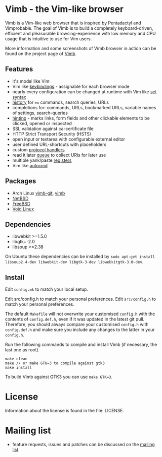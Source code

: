 # Vimb - the Vim-like browser

Vimb is a Vim-like web browser that is inspired by Pentadactyl and Vimprobable.
The goal of Vimb is to build a completely keyboard-driven, efficient and
pleasurable browsing-experience with low memory and CPU usage that is
intuitive to use for Vim users.

More information and some screenshots of Vimb browser in action can be found on
the project page of [Vimb][].

## Features

- it's modal like Vim
- Vim like [keybindings][] - assignable for each browser mode
- nearly every configuration can be changed at runtime with Vim like [set syntax][set]
- [history][] for `ex` commands, search queries, URLs
- completions for: commands, URLs, bookmarked URLs, variable names of settings, search-queries
- [hinting][hints] - marks links, form fields and other clickable elements to
  be clicked, opened or inspected
- SSL validation against ca-certificate file
- HTTP Strict Transport Security (HSTS)
- open input or textarea with configurable external editor
- user defined URL-shortcuts with placeholders
- custom [protocol handlers][handlers]
- read it later [queue][] to collect URIs for later use
- multiple yank/paste [registers][]
- Vim like [autocmd][]

## Packages

- Arch Linux [vimb-git][arch-git], [vimb][arch]
- [NetBSD][]
- [FreeBSD][]
- [Void Linux][]

## Dependencies

- libwebkit >=1.5.0
- libgtk+-2.0
- libsoup >=2.38

On Ubuntu these dependencies can be installed by
`sudo apt-get install libsoup2.4-dev libwebkit-dev libgtk-3-dev libwebkitgtk-3.0-dev`.

## Install

Edit `config.mk` to match your local setup.

Edit src/config.h to match your personal preferences.
Edit `src/config.h` to match your personal preferences.

The default `Makefile` will not overwrite your customised `config.h` with the
contents of `config.def.h`, even if it was updated in the latest git pull.
Therefore, you should always compare your customised `config.h` with
`config.def.h` and make sure you include any changes to the latter in your
`config.h`.

Run the following commands to compile and install Vimb (if necessary, the last one as
root).

    make clean
    make // or make GTK=3 to compile against gtk3
    make install

To build Vimb against GTK3 you can use `make GTK=3`.

# License

Information about the license is found in the file: LICENSE.

# Mailing list

- feature requests, issues and patches can be discussed on the [mailing list][mail]

[vimb]:        http://fanglingsu.github.io/vimb/ "Vimb - Vim like browser project page"
[keybindings]: http://fanglingsu.github.io/vimb/keybindings.html "vimb keybindings"
[hints]:       http://fanglingsu.github.io/vimb/keybindings.html#hinting "vimb hinting"
[queue]:       http://fanglingsu.github.io/vimb/commands.html#queue "vimb read it later queue feature"
[history]:     http://fanglingsu.github.io/vimb/keybindings.html#history "vimb keybindings to access history"
[handlers]:    http://fanglingsu.github.io/vimb/commands.html#handlers "vimb custom protocol handlers"
[registers]:   http://fanglingsu.github.io/vimb/keybindings.html#registers "vimb yank/paste registers"
[mail]:        https://lists.sourceforge.net/lists/listinfo/vimb-users "vimb - mailing list"
[NetBSD]:      http://pkgsrc.se/wip/vimb "vimb - NetBSD package"
[autocmd]:     http://fanglingsu.github.io/vimb/commands.html#autocmd "Vim like autocmd and augroup feature"
[set]:         http://fanglingsu.github.io/vimb/commands.html#settings "Vim like set syntax"
[Arch-git]:    https://aur.archlinux.org/packages/vimb-git/ "vimb - archlinux package"
[Arch]:        https://aur.archlinux.org/packages/vimb/ "vimb - archlinux package"
[FreeBSD]:     http://www.freshports.org/www/vimb/ "vimb - FreeBSD port"
[Void Linux]:  https://github.com/voidlinux/void-packages/blob/master/srcpkgs/vimb/template "vimb - Void Linux package"
